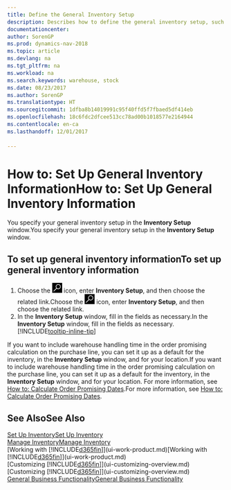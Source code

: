 ```yaml
---
title: Define the General Inventory Setup
description: Describes how to define the general inventory setup, such as number series and locations, so that you can, for example, manage your warehouse and stock.
documentationcenter: 
author: SorenGP
ms.prod: dynamics-nav-2018
ms.topic: article
ms.devlang: na
ms.tgt_pltfrm: na
ms.workload: na
ms.search.keywords: warehouse, stock
ms.date: 08/23/2017
ms.author: SorenGP
ms.translationtype: HT
ms.sourcegitcommit: 1dfba8b14019991c95f40ffd5f7fbaed5df414eb
ms.openlocfilehash: 18c6fdc2dfcee513cc78ad00b1018577e2164944
ms.contentlocale: en-ca
ms.lasthandoff: 12/01/2017

---
```

# <a name="how-to-set-up-general-inventory-information"></a><span data-ttu-id="66006-103">How to: Set Up General Inventory Information</span><span class="sxs-lookup"><span data-stu-id="66006-103">How to: Set Up General Inventory Information</span></span>
<span data-ttu-id="66006-104">You specify your general inventory setup in the **Inventory Setup** window.</span><span class="sxs-lookup"><span data-stu-id="66006-104">You specify your general inventory setup in the **Inventory Setup** window.</span></span>

## <a name="to-set-up-general-inventory-information"></a><span data-ttu-id="66006-105">To set up general inventory information</span><span class="sxs-lookup"><span data-stu-id="66006-105">To set up general inventory information</span></span>
1. <span data-ttu-id="66006-106">Choose the ![Search for Page or Report](media/ui-search/search_small.png "Search for Page or Report icon") icon, enter **Inventory Setup**, and then choose the related link.</span><span class="sxs-lookup"><span data-stu-id="66006-106">Choose the ![Search for Page or Report](media/ui-search/search_small.png "Search for Page or Report icon") icon, enter **Inventory Setup**, and then choose the related link.</span></span>
2. <span data-ttu-id="66006-107">In the **Inventory Setup** window, fill in the fields as necessary.</span><span class="sxs-lookup"><span data-stu-id="66006-107">In the **Inventory Setup** window, fill in the fields as necessary.</span></span> [!INCLUDE[tooltip-inline-tip](includes/tooltip-inline-tip_md.md)]

<span data-ttu-id="66006-108">If you want to include warehouse handling time in the order promising calculation on the purchase line, you can set it up as a default for the inventory, in the **Inventory Setup** window, and for your location.</span><span class="sxs-lookup"><span data-stu-id="66006-108">If you want to include warehouse handling time in the order promising calculation on the purchase line, you can set it up as a default for the inventory, in the **Inventory Setup** window, and for your location.</span></span> <span data-ttu-id="66006-109">For more information, see [How to: Calculate Order Promising Dates](sales-how-to-calculate-order-promising-dates.md).</span><span class="sxs-lookup"><span data-stu-id="66006-109">For more information, see [How to: Calculate Order Promising Dates](sales-how-to-calculate-order-promising-dates.md).</span></span>  

## <a name="see-also"></a><span data-ttu-id="66006-110">See Also</span><span class="sxs-lookup"><span data-stu-id="66006-110">See Also</span></span>
[<span data-ttu-id="66006-111">Set Up Inventory</span><span class="sxs-lookup"><span data-stu-id="66006-111">Set Up Inventory</span></span>](inventory-setup-inventory.md)  
[<span data-ttu-id="66006-112">Manage Inventory</span><span class="sxs-lookup"><span data-stu-id="66006-112">Manage Inventory</span></span>](inventory-manage-inventory.md)  
<span data-ttu-id="66006-113">[Working with [!INCLUDE[d365fin](includes/d365fin_md.md)]](ui-work-product.md)</span><span class="sxs-lookup"><span data-stu-id="66006-113">[Working with [!INCLUDE[d365fin](includes/d365fin_md.md)]](ui-work-product.md)</span></span>  
<span data-ttu-id="66006-114">[Customizing [!INCLUDE[d365fin](includes/d365fin_md.md)]](ui-customizing-overview.md)</span><span class="sxs-lookup"><span data-stu-id="66006-114">[Customizing [!INCLUDE[d365fin](includes/d365fin_md.md)]](ui-customizing-overview.md)</span></span>  
[<span data-ttu-id="66006-115">General Business Functionality</span><span class="sxs-lookup"><span data-stu-id="66006-115">General Business Functionality</span></span>](ui-across-business-areas.md)


